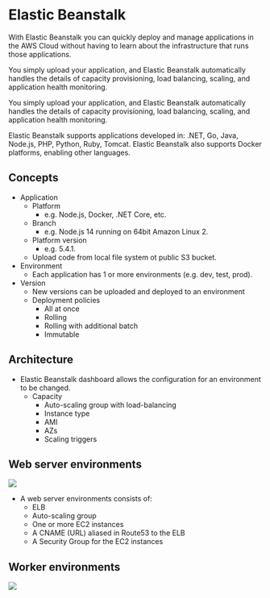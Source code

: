 # Elastic Beanstalk

With Elastic Beanstalk you can quickly deploy and manage applications in the AWS Cloud without having to learn about the infrastructure that runs those applications.

You simply upload your application, and Elastic Beanstalk automatically handles the details of capacity provisioning, load balancing, scaling, and application health monitoring.

You simply upload your application, and Elastic Beanstalk automatically handles the details of capacity provisioning, load balancing, scaling, and application health monitoring.

Elastic Beanstalk supports applications developed in: .NET, Go, Java, Node.js, PHP, Python, Ruby, Tomcat. Elastic Beanstalk also supports Docker platforms, enabling other languages.

## Concepts

* Application
    * Platform
        * e.g. Node.js, Docker, .NET Core, etc.
    * Branch
        * e.g. Node.js 14 running on 64bit Amazon Linux 2.
    * Platform version
        * e.g. 5.4.1.
    * Upload code from local file system ot public S3 bucket.
* Environment
    * Each application has 1 or more environments (e.g. dev, test, prod).
* Version
    * New versions can be uploaded and deployed to an environment
    * Deployment policies
        * All at once
        * Rolling
        * Rolling with additional batch
        * Immutable
          
## Architecture

* Elastic Beanstalk dashboard allows the configuration for an environment to be changed.
    * Capacity
        * Auto-scaling group with load-balancing
        * Instance type
        * AMI
        * AZs
        * Scaling triggers
     
## Web server environments

![](https://docs.aws.amazon.com/elasticbeanstalk/latest/dg/images/aeb-architecture2.png)

* A web server environments consists of:
    * ELB
    * Auto-scaling group
    * One or more EC2 instances
    * A CNAME (URL) aliased in Route53 to the ELB
    * A Security Group for the EC2 instances

## Worker environments

![](https://docs.aws.amazon.com/images/elasticbeanstalk/latest/dg/images/aeb-architecture_worker.png)
